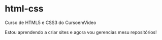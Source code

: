 # html-css
 Curso de HTML5 e CSS3 do CursoemVideo

 Estou aprendendo a criar sites e agora vou gerencias mesu repositórios!
